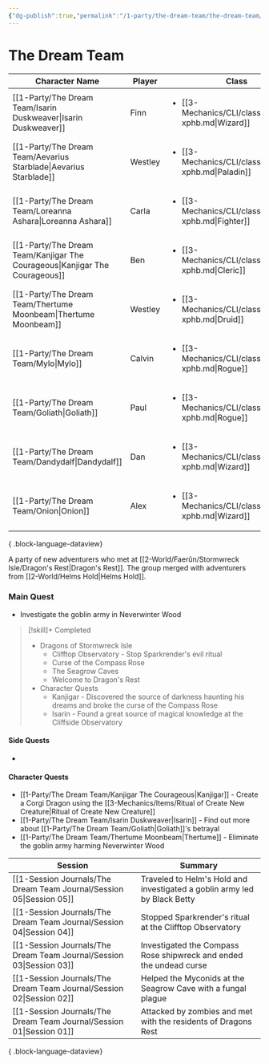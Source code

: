 ```yaml
---
{"dg-publish":true,"permalink":"/1-party/the-dream-team/the-dream-team/","created":"2025-03-14T23:40:36.437-04:00","updated":"2025-03-31T22:30:16.719-04:00"}
---
```


# The Dream Team
| Character Name                                                                 | Player  | Class                                                                   | Race                         | level |
| ------------------------------------------------------------------------------ | ------- | ----------------------------------------------------------------------- | ---------------------------- | ----- |
| [[1-Party/The Dream Team/Isarin Duskweaver\|Isarin Duskweaver]]             | Finn    | <ul><li>[[3-Mechanics/CLI/classes/wizard-xphb.md\\|Wizard]]</li></ul>   | <ul><li>High Elf</li></ul>   | 3     |
| [[1-Party/The Dream Team/Aevarius Starblade\|Aevarius Starblade]]           | Westley | <ul><li>[[3-Mechanics/CLI/classes/paladin-xphb.md\\|Paladin]]</li></ul> | <ul><li>Human</li></ul>      | 3     |
| [[1-Party/The Dream Team/Loreanna Ashara\|Loreanna Ashara]]                 | Carla   | <ul><li>[[3-Mechanics/CLI/classes/fighter-xphb.md\\|Fighter]]</li></ul> | <ul><li>Wood Elf</li></ul>   | 3     |
| [[1-Party/The Dream Team/Kanjigar The Courageous\|Kanjigar The Courageous]] | Ben     | <ul><li>[[3-Mechanics/CLI/classes/cleric-xphb.md\\|Cleric]]</li></ul>   | <ul><li>Dwarf</li></ul>      | 3     |
| [[1-Party/The Dream Team/Thertume Moonbeam\|Thertume Moonbeam]]             | Westley | <ul><li>[[3-Mechanics/CLI/classes/druid-xphb.md\\|Druid]]</li></ul>     | <ul><li>Dragonborn</li></ul> | 3     |
| [[1-Party/The Dream Team/Mylo\|Mylo]]                                       | Calvin  | <ul><li>[[3-Mechanics/CLI/classes/rogue-xphb.md\\|Rogue]]</li></ul>     | <ul><li>Halfling</li></ul>   | 2     |
| [[1-Party/The Dream Team/Goliath\|Goliath]]                                 | Paul    | <ul><li>[[3-Mechanics/CLI/classes/rogue-xphb.md\\|Rogue]]</li></ul>     | <ul><li>Half-Elf</li></ul>   | 2     |
| [[1-Party/The Dream Team/Dandydalf\|Dandydalf]]                             | Dan     | <ul><li>[[3-Mechanics/CLI/classes/wizard-xphb.md\\|Wizard]]</li></ul>   | <ul><li>High Elf</li></ul>   | 2     |
| [[1-Party/The Dream Team/Onion\|Onion]]                                     | Alex    | <ul><li>[[3-Mechanics/CLI/classes/wizard-xphb.md\\|Wizard]]</li></ul>   | <ul><li>Human</li></ul>      | 2     |

{ .block-language-dataview}

A party of new adventurers who met at [[2-World/Faerûn/Stormwreck Isle/Dragon's Rest\|Dragon's Rest]]. The group merged with adventurers from [[2-World/Helms Hold\|Helms Hold]].

### Main Quest
- Investigate the goblin army in Neverwinter Wood

> [!skill]+ Completed
>- Dragons of Stormwreck Isle
>	- Clifftop Observatory - Stop Sparkrender's evil ritual
>	- Curse of the Compass Rose
>	- The Seagrow Caves
>	- Welcome to Dragon's Rest
> - Character Quests
> 	- Kanjigar - Discovered the source of darkness haunting his dreams and broke the curse of the Compass Rose
>	- Isarin - Found a great source of magical knowledge at the Cliffside Observatory


#### Side Quests
- 

#### Character Quests
- [[1-Party/The Dream Team/Kanjigar The Courageous\|Kanjigar]] - Create a Corgi Dragon using the [[3-Mechanics/Items/Ritual of Create New Creature\|Ritual of Create New Creature]]
- [[1-Party/The Dream Team/Isarin Duskweaver\|Isarin]] - Find out more about [[1-Party/The Dream Team/Goliath\|Goliath]]'s betrayal
- [[1-Party/The Dream Team/Thertume Moonbeam\|Thertume]] - Eliminate the goblin army harming Neverwinter Wood

| Session                                                                 | Summary                                                                   |
| ----------------------------------------------------------------------- | ------------------------------------------------------------------------- |
| [[1-Session Journals/The Dream Team Journal/Session 05\|Session 05]] | Traveled to Helm's Hold and investigated a goblin army led by Black Betty |
| [[1-Session Journals/The Dream Team Journal/Session 04\|Session 04]] | Stopped Sparkrender's ritual at the Clifftop Observatory                  |
| [[1-Session Journals/The Dream Team Journal/Session 03\|Session 03]] | Investigated the Compass Rose shipwreck and ended the undead curse        |
| [[1-Session Journals/The Dream Team Journal/Session 02\|Session 02]] | Helped the Myconids at the Seagrow Cave with a fungal plague              |
| [[1-Session Journals/The Dream Team Journal/Session 01\|Session 01]] | Attacked by zombies and met with the residents of Dragons Rest            |

{ .block-language-dataview}
